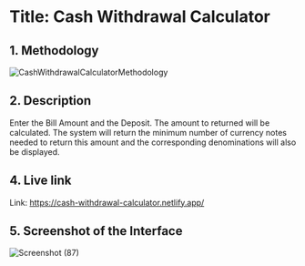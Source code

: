 # **Title: Cash Withdrawal Calculator**


## **1. Methodology**
![CashWithdrawalCalculatorMethodology](https://user-images.githubusercontent.com/70774035/208495593-824bc114-6a79-448f-b5fe-b45b5cb8e901.jpg)

## **2. Description**
Enter the Bill Amount and the Deposit. The amount to returned will be calculated. The system will return the minimum number of currency notes needed to return this amount and the corresponding denominations will also be displayed.

## **4. Live link**
Link: https://cash-withdrawal-calculator.netlify.app/


## **5. Screenshot of the Interface**
![Screenshot (87)](https://user-images.githubusercontent.com/70774035/208492041-5353b0aa-9e93-45d5-a2e6-fd156448b8fe.png)
